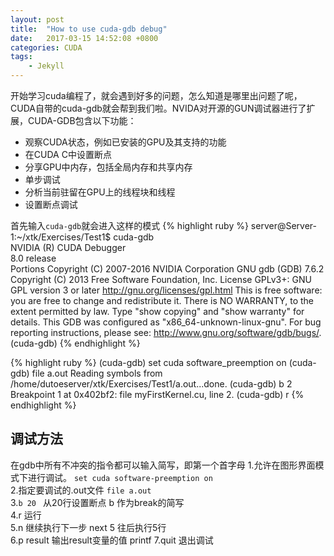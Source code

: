 ```yaml
---
layout: post
title:  "How to use cuda-gdb debug"
date:   2017-03-15 14:52:08 +0800
categories: CUDA
tags:
    - Jekyll
---
```

开始学习cuda编程了，就会遇到好多的问题，怎么知道是哪里出问题了呢，CUDA自带的cuda-gdb就会帮到我们啦。NVIDA对开源的GUN调试器进行了扩展，CUDA-GDB包含以下功能：


- 观察CUDA状态，例如已安装的GPU及其支持的功能
- 在CUDA C中设置断点
- 分享GPU中内存，包括全局内存和共享内存
- 单步调试
- 分析当前驻留在GPU上的线程块和线程
- 设置断点调试

首先输入`cuda-gdb`就会进入这样的模式
{% highlight ruby %}
server@Server-1:~/xtk/Exercises/Test1$ cuda-gdb  
NVIDIA (R) CUDA Debugger  
8.0 release  
Portions Copyright (C) 2007-2016 NVIDIA Corporation
GNU gdb (GDB) 7.6.2
Copyright (C) 2013 Free Software Foundation, Inc.
License GPLv3+: GNU GPL version 3 or later <http://gnu.org/licenses/gpl.html>
This is free software: you are free to change and redistribute it.
There is NO WARRANTY, to the extent permitted by law.  Type "show copying"
and "show warranty" for details.
This GDB was configured as "x86_64-unknown-linux-gnu".
For bug reporting instructions, please see:
<http://www.gnu.org/software/gdb/bugs/>.
(cuda-gdb)
{% endhighlight %}

{% highlight ruby %}
(cuda-gdb) set cuda software_preemption on
(cuda-gdb) file a.out 
Reading symbols from /home/dutoeserver/xtk/Exercises/Test1/a.out...done.
(cuda-gdb) b 2
Breakpoint 1 at 0x402bf2: file myFirstKernel.cu, line 2.
(cuda-gdb) r
{% endhighlight %}
## 调试方法 ##
在gdb中所有不冲突的指令都可以输入简写，即第一个首字母
1.允许在图形界面模式下进行调试。
`set cuda software-preemption on`  
2.指定要调试的.out文件   `file a.out`  
3.`b 20 ` 从20行设置断点 b 作为break的简写  
4.r 运行  
5.n 继续执行下一步 next 5 往后执行5行  
6.p result 输出result变量的值 printf
7.quit 退出调试


